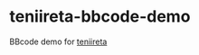# teniireta-bbcode-demo

BBcode demo for [teniireta](https://github.com/thoughtsunificator/teniireta)
